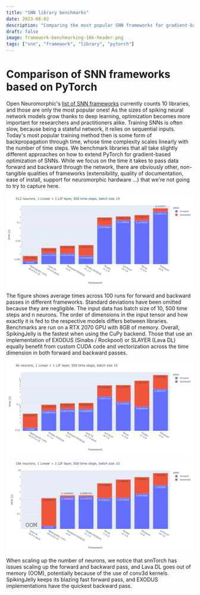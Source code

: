 ```yaml
---
title: "SNN library benchmarks"
date: 2023-08-02
description: "Comparing the most popular SNN frameworks for gradient-based optimization based on PyTorch."
draft: false
image: framework-benchmarking-16k-header.png
tags: ["snn", "framework", "library", "pytorch"]
---
```


# Comparison of SNN frameworks based on PyTorch

Open Neuromorphic's [list of SNN frameworks](https://github.com/open-neuromorphic/open-neuromorphic) currently counts 10 libraries, and those are only the most popular ones! As the sizes of spiking neural network models grow thanks to deep learning, optimization becomes more important for researchers and practitioners alike. Training SNNs is often slow, because being a stateful network, it relies on sequential inputs. Today's most popular training method then is some form of backpropagation through time, whose time complexity scales linearly with the number of time steps. We benchmark libraries that all take slightly different approaches on how to extend PyTorch for gradient-based optimization of SNNs. While we focus on the time it takes to pass data forward and backward through the network, there are obviously other, non-tangible qualities of frameworks (extensibility, quality of documentation, ease of install, support for neuromorphic hardware ...) that we're not going to try to capture here. 

![Comparison of time taken for forward and backward passes in different frameworks, for 512 neurons.](framework-benchmarking-512.png)

The figure shows average times across 100 runs for forward and backward passes in different frameworks. Standard deviations have been omitted because they are negligible. The input data has batch size of 10, 500 time steps and n neurons. The order of dimensions in the input tensor and how exactly it is fed to the respective models differs between libraries. Benchmarks are run on a RTX 2070 GPU with 8GB of memory. Overall, SpikingJelly is the fastest when using the CuPy backend. Those that use an implementation of EXODUS (Sinabs / Rockpool) or SLAYER (Lava DL) equally benefit from custom CUDA code and vectorization across the time dimension in both forward and backward passes. 

![Comparison of time taken for forward and backward passes in different frameworks, for 4k neurons.](framework-benchmarking-4k.png)

![Comparison of time taken for forward and backward passes in different frameworks, for 16k neurons.](framework-benchmarking-16k.png)

When scaling up the number of neurons, we notice that snnTorch has issues scaling up the forward and backward pass, and Lava DL goes out of memory (OOM), potentially because of the use of conv3d kernels. SpikingJelly keeps its blazing fast forward pass, and EXODUS implementations have the quickest backward pass. 

